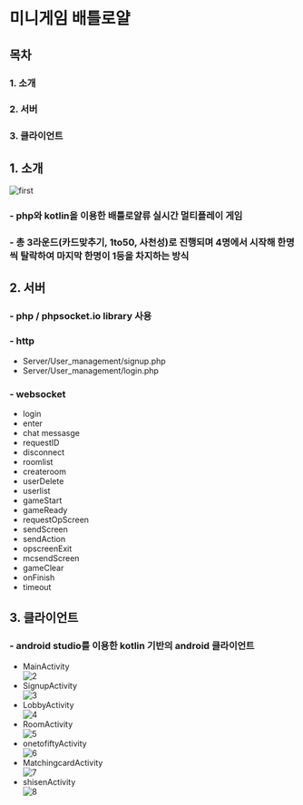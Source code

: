 # 미니게임 배틀로얄

## 목차
### 1. 소개
### 2. 서버
### 3. 클라이언트

## 1. 소개
![first](https://user-images.githubusercontent.com/79510083/121180078-667ebc80-c89b-11eb-8bf7-73d68c18436b.png)

### - php와 kotlin을 이용한 배틀로얄류 실시간 멀티플레이 게임
### - 총 3라운드(카드맞추기, 1to50, 사천성)로 진행되며 4명에서 시작해 한명씩 탈락하여 마지막 한명이 1등을 차지하는 방식
## 2. 서버
### - php / phpsocket.io library 사용
### - http
* Server/User_management/signup.php
* Server/User_management/login.php
### - websocket
* login
* enter
* chat messasge
* requestID
* disconnect
* roomlist
* createroom
* userDelete
* userlist
* gameStart
* gameReady
* requestOpScreen
* sendScreen
* sendAction
* opscreenExit
* mcsendScreen
* gameClear
* onFinish
* timeout
## 3. 클라이언트
### - android studio를 이용한 kotlin 기반의 android 클라이언트
* MainActivity<br>
![2](https://user-images.githubusercontent.com/79510083/121180474-ddb45080-c89b-11eb-9d8c-9214f518ec9b.png)
* SignupActivity<br>
![3](https://user-images.githubusercontent.com/79510083/121180496-e3aa3180-c89b-11eb-80b8-d2c703d03855.png)
* LobbyActivity<br>
![4](https://user-images.githubusercontent.com/79510083/121180520-e9077c00-c89b-11eb-9b2f-53f3bf632d43.png)
* RoomActivity<br>
![5](https://user-images.githubusercontent.com/79510083/121180550-f15fb700-c89b-11eb-9453-6fcee26687f1.png)
* onetofiftyActivity<br>
![6](https://user-images.githubusercontent.com/79510083/121180563-f6246b00-c89b-11eb-831f-ecb309dd9c8d.png)
* MatchingcardActivity<br>
![7](https://user-images.githubusercontent.com/79510083/121180592-fb81b580-c89b-11eb-97c7-33d40c7302a8.png)
* shisenActivity<br>
![8](https://user-images.githubusercontent.com/79510083/121180624-00df0000-c89c-11eb-9e6d-3dc8c7718e17.png)
